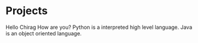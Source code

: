# Projects
Hello Chirag How are you?
Python is a interpreted high level language.
Java is an object oriented language.

